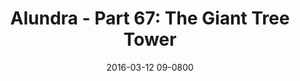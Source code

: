 ---
layout: entry.pug
title: "Alundra - Part 67: The Giant Tree Tower"
date: 2016-03-12 09-0800
publishDate: 2017-10-31 12:00:00 -0800
categories: playthroughs alundra
draft: true
---